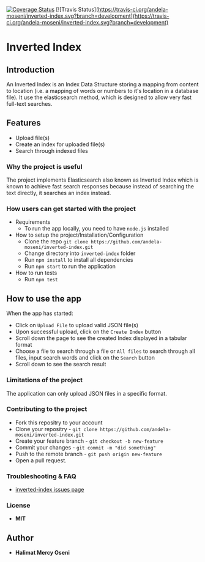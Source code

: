 [![Coverage Status](https://coveralls.io/repos/github/andela-moseni/inverted-index/badge.svg?branch=development)](https://coveralls.io/github/andela-moseni/inverted-index?branch=development)
[![Travis Status](https://travis-ci.org/andela-moseni/inverted-index.svg?branch=development](https://travis-ci.org/andela-moseni/inverted-index.svg?branch=development)

# Inverted Index
## Introduction
An Inverted Index is an Index Data Structure storing a mapping from content to location (i.e. a mapping of words or numbers to it's location in a database file). It use the elasticsearch method, which is designed to allow very fast full-text searches.

## Features
- Upload file(s)
- Create an index for uploaded file(s)
- Search through indexed files 

### Why the project is useful
The project implements Elasticsearch also known as Inverted Index which is known to achieve fast search responses because instead of searching the text directly, it searches an index instead.

### How users can get started with the project
  - Requirements
    * To run the app locally, you need to have `node.js` installed
  - How to setup the project/Installation/Configuration
    * Clone the repo `git clone https://github.com/andela-moseni/inverted-index.git`
    * Change directory into `inverted-index` folder
    * Run `npm install` to install all dependencies
    * Run `npm start` to run the application
  - How to run tests
    * Run `npm test` 

## How to use the app
When the app has started: 
* Click on `Upload File` to upload valid JSON file(s)
* Upon successful upload, click on the `Create Index` button 
* Scroll down the page to see the created Index displayed in a tabular format
* Choose a file to search through a file or `All files` to search through all files, input search words and click on the `Search` button
* Scroll down to see the search result

### Limitations of the project
The application can only upload JSON files in a specific format. 

### Contributing to the project
* Fork this repositry to your account
* Clone your repositry -  `git clone https://github.com/andela-moseni/inverted-index.git`
* Create your feature branch - `git checkout -b new-feature`
* Commit your changes - `git commit -m "did something"`
* Push to the remote branch - `git push origin new-feature`
* Open a pull request.

### Troubleshooting & FAQ
- [inverted-index issues page](https://github.com/andela-moseni/inverted-index/issues)

### License
  *  **MIT**
## Author
* **Halimat Mercy Oseni**